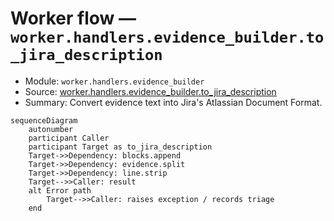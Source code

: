 # Worker flow — `worker.handlers.evidence_builder.to_jira_description`

- Module: `worker.handlers.evidence_builder`
- Source: [worker.handlers.evidence_builder.to_jira_description](../Src/backend/worker/handlers/evidence_builder.py#L63)
- Summary: Convert evidence text into Jira's Atlassian Document Format.

```mermaid
sequenceDiagram
    autonumber
    participant Caller
    participant Target as to_jira_description
    Target->>Dependency: blocks.append
    Target->>Dependency: evidence.split
    Target->>Dependency: line.strip
    Target-->>Caller: result
    alt Error path
        Target-->>Caller: raises exception / records triage
    end
```